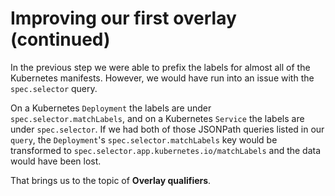 # Improving our first overlay (continued)

In the previous step we were able to prefix the labels for almost all of the Kubernetes manifests.  However, we would have run into an issue with the `spec.selector` query.  

On a Kubernetes `Deployment` the labels are under `spec.selector.matchLabels`, and on a Kubernetes `Service` the labels are under `spec.selector`.  If we had both of those JSONPath queries listed in our `query`, the `Deployment`'s `spec.selector.matchLabels` key would be transformed to `spec.selector.app.kubernetes.io/matchLabels` and the data would have been lost.

That brings us to the topic of **Overlay qualifiers**.